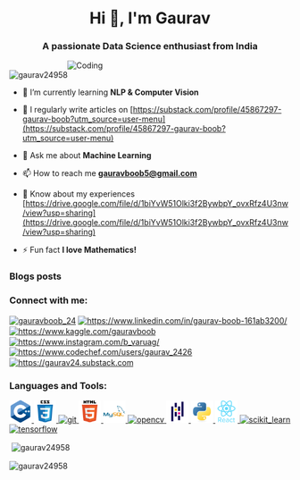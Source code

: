 

<h1 align="center">Hi 👋, I'm Gaurav</h1>
<h3 align="center">A passionate Data Science enthusiast from India</h3>
<img align="right" alt="Coding" width="400" src="https://cdn.dribbble.com/users/1162077/screenshots/3848914/programmer.gif">

<p align="left"> <img src="https://komarev.com/ghpvc/?username=gaurav24958&label=Profile%20views&color=0e75b6&style=flat" alt="gaurav24958" /> </p>

- 🌱 I’m currently learning **NLP & Computer Vision**

- 📝 I regularly write articles on [https://substack.com/profile/45867297-gaurav-boob?utm_source=user-menu](https://substack.com/profile/45867297-gaurav-boob?utm_source=user-menu)

- 💬 Ask me about **Machine Learning**

- 📫 How to reach me **gauravboob5@gmail.com**

- 📄 Know about my experiences [https://drive.google.com/file/d/1biYvW51Olki3f2BywbpY_ovxRfz4U3nw/view?usp=sharing](https://drive.google.com/file/d/1biYvW51Olki3f2BywbpY_ovxRfz4U3nw/view?usp=sharing)

- ⚡ Fun fact **I love Mathematics!**

### Blogs posts
<!-- BLOG-POST-LIST:START -->
<!-- BLOG-POST-LIST:END -->

<h3 align="left">Connect with me:</h3>
<p align="left">
<a href="https://twitter.com/gauravboob_24" target="blank"><img align="center" src="https://raw.githubusercontent.com/rahuldkjain/github-profile-readme-generator/master/src/images/icons/Social/twitter.svg" alt="gauravboob_24" height="30" width="40" /></a>
<a href="https://linkedin.com/in/https://www.linkedin.com/in/gaurav-boob-161ab3200/" target="blank"><img align="center" src="https://raw.githubusercontent.com/rahuldkjain/github-profile-readme-generator/master/src/images/icons/Social/linked-in-alt.svg" alt="https://www.linkedin.com/in/gaurav-boob-161ab3200/" height="30" width="40" /></a>
<a href="https://kaggle.com/https://www.kaggle.com/gauravboob" target="blank"><img align="center" src="https://raw.githubusercontent.com/rahuldkjain/github-profile-readme-generator/master/src/images/icons/Social/kaggle.svg" alt="https://www.kaggle.com/gauravboob" height="30" width="40" /></a>
<a href="https://instagram.com/https://www.instagram.com/b_varuag/" target="blank"><img align="center" src="https://raw.githubusercontent.com/rahuldkjain/github-profile-readme-generator/master/src/images/icons/Social/instagram.svg" alt="https://www.instagram.com/b_varuag/" height="30" width="40" /></a>
<a href="https://www.codechef.com/users/https://www.codechef.com/users/gaurav_2426" target="blank"><img align="center" src="https://cdn.jsdelivr.net/npm/simple-icons@3.1.0/icons/codechef.svg" alt="https://www.codechef.com/users/gaurav_2426" height="30" width="40" /></a>
<a href="/https://gaurav24.substack.com" target="blank"><img align="center" src="https://raw.githubusercontent.com/rahuldkjain/github-profile-readme-generator/master/src/images/icons/Social/rss.svg" alt="https://gaurav24.substack.com" height="30" width="40" /></a>
</p>

<h3 align="left">Languages and Tools:</h3>
<p align="left"> <a href="https://www.w3schools.com/cpp/" target="_blank" rel="noreferrer"> <img src="https://raw.githubusercontent.com/devicons/devicon/master/icons/cplusplus/cplusplus-original.svg" alt="cplusplus" width="40" height="40"/> </a> <a href="https://www.w3schools.com/css/" target="_blank" rel="noreferrer"> <img src="https://raw.githubusercontent.com/devicons/devicon/master/icons/css3/css3-original-wordmark.svg" alt="css3" width="40" height="40"/> </a> <a href="https://git-scm.com/" target="_blank" rel="noreferrer"> <img src="https://www.vectorlogo.zone/logos/git-scm/git-scm-icon.svg" alt="git" width="40" height="40"/> </a> <a href="https://www.w3.org/html/" target="_blank" rel="noreferrer"> <img src="https://raw.githubusercontent.com/devicons/devicon/master/icons/html5/html5-original-wordmark.svg" alt="html5" width="40" height="40"/> </a> <a href="https://www.mysql.com/" target="_blank" rel="noreferrer"> <img src="https://raw.githubusercontent.com/devicons/devicon/master/icons/mysql/mysql-original-wordmark.svg" alt="mysql" width="40" height="40"/> </a> <a href="https://opencv.org/" target="_blank" rel="noreferrer"> <img src="https://www.vectorlogo.zone/logos/opencv/opencv-icon.svg" alt="opencv" width="40" height="40"/> </a> <a href="https://pandas.pydata.org/" target="_blank" rel="noreferrer"> <img src="https://raw.githubusercontent.com/devicons/devicon/2ae2a900d2f041da66e950e4d48052658d850630/icons/pandas/pandas-original.svg" alt="pandas" width="40" height="40"/> </a> <a href="https://www.python.org" target="_blank" rel="noreferrer"> <img src="https://raw.githubusercontent.com/devicons/devicon/master/icons/python/python-original.svg" alt="python" width="40" height="40"/> </a> <a href="https://reactjs.org/" target="_blank" rel="noreferrer"> <img src="https://raw.githubusercontent.com/devicons/devicon/master/icons/react/react-original-wordmark.svg" alt="react" width="40" height="40"/> </a> <a href="https://scikit-learn.org/" target="_blank" rel="noreferrer"> <img src="https://upload.wikimedia.org/wikipedia/commons/0/05/Scikit_learn_logo_small.svg" alt="scikit_learn" width="40" height="40"/> </a> <a href="https://www.tensorflow.org" target="_blank" rel="noreferrer"> <img src="https://www.vectorlogo.zone/logos/tensorflow/tensorflow-icon.svg" alt="tensorflow" width="40" height="40"/> </a> </p>

<p>&nbsp;<img align="center" src="https://github-readme-stats.vercel.app/api?username=gaurav24958&show_icons=true&locale=en" alt="gaurav24958" /></p>

<p><img align="center" src="https://github-readme-streak-stats.herokuapp.com/?user=gaurav24958&" alt="gaurav24958" /></p>
